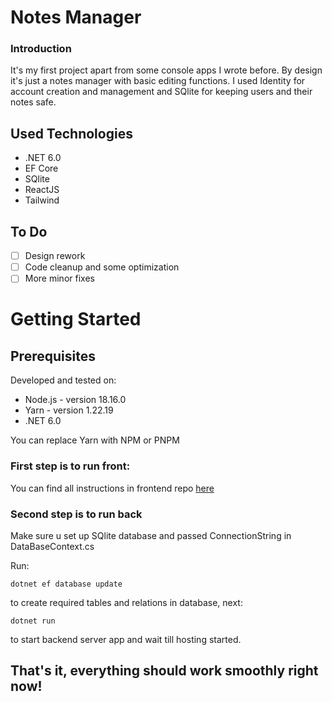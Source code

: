 ﻿
# Notes Manager

### Introduction
It's my first project apart from some console apps I wrote before.
By design it's just a notes manager with basic editing functions.
I used Identity for account creation and management and SQlite for keeping users and their notes safe.

## Used Technologies

- .NET 6.0
- EF Core
- SQlite
- ReactJS
- Tailwind

## To Do

-[ ] Design rework
-[ ] Code cleanup and some optimization 
-[ ] More minor fixes 

# Getting Started

## Prerequisites

Developed and tested on:
-  Node.js - version 18.16.0
-  Yarn - version 1.22.19
-  .NET 6.0

You can replace Yarn with NPM or PNPM

### First step is to run front:

You can find all instructions in frontend repo [here](https://github.com/mglgw/notes-manager-frontend)

### Second step is to run back

Make sure u set up SQlite database and passed ConnectionString in DataBaseContext.cs

Run: 
```
dotnet ef database update
```

to create required tables and relations in database, next:

```
dotnet run
```

to start backend server app and wait till hosting started.

## That's it, everything should work smoothly right now!